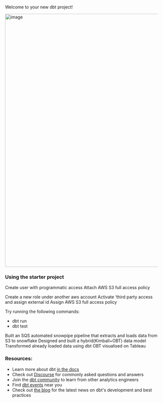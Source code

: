 Welcome to your new dbt project!

<img width="832" alt="image" src="https://github.com/leviizu/ELT-project-S3-Snowpipe-SQS-Snowflake-dbt-Tableau/assets/96123459/969ca546-8606-432f-905e-f8492f660faf">


### Using the starter project

Create user with programmatic access
Attach AWS S3 full access policy

Create a new role under another aws account
Activate ‘third party access and assign external id
Assign AWS S3 full access policy


Try running the following commands:
- dbt run
- dbt test


Built an SQS automated snowpipe pipeline that extracts and loads data from S3 to snowflake
Designed and built a hybrid(Kimball+OBT) data model
Transformed already loaded data using dbt
OBT visualised on Tableau


### Resources:
- Learn more about dbt [in the docs](https://docs.getdbt.com/docs/introduction)
- Check out [Discourse](https://discourse.getdbt.com/) for commonly asked questions and answers
- Join the [dbt community](http://community.getbdt.com/) to learn from other analytics engineers
- Find [dbt events](https://events.getdbt.com) near you
- Check out [the blog](https://blog.getdbt.com/) for the latest news on dbt's development and best practices

